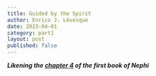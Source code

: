 ```yaml
---
title: Guided by the Spirit
author: Enrico J. Lévesque
date: 2023-04-01
category: part1
layout: post
published: false
---
```


***Likening the [chapter 4](https://www.churchofjesuschrist.org/study/scriptures/bofm/1-ne/4?lang=eng) of the first book of Nephi***
